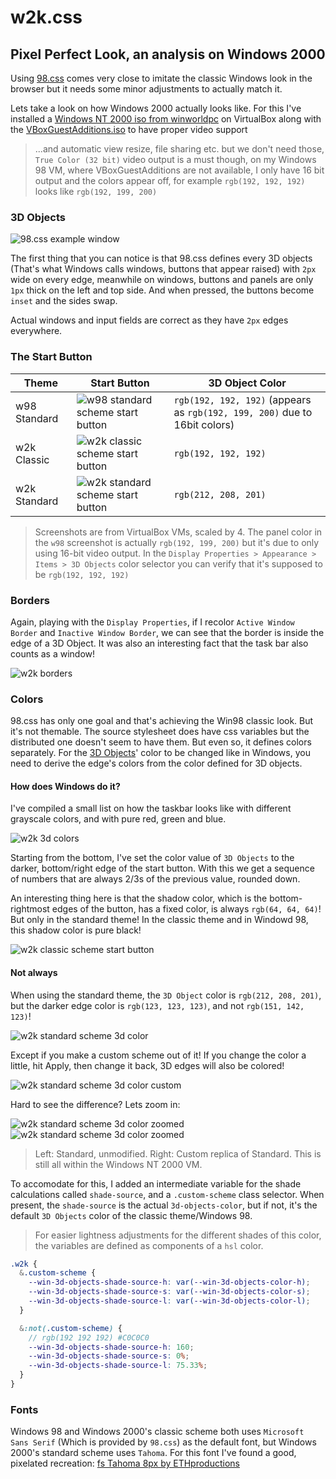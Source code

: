 # w2k.css

## Pixel Perfect Look, an analysis on Windows 2000

Using [98.css](https://jdan.github.io/98.css/) comes very close to imitate the
classic Windows look in the browser but it needs some minor adjustments to
actually match it.

Lets take a look on how Windows 2000 actually looks like. For this I've
installed a
[Windows NT 2000 iso from winworldpc](https://winworldpc.com/product/windows-nt-2000/final)
on VirtualBox along with the
[VBoxGuestAdditions.iso](https://www.virtualbox.org/manual/ch04.html) to have
proper video support

> ...and automatic view resize, file sharing etc. but we don't need those,
> `True Color (32 bit)` video output is a must though, on my Windows 98 VM,
> where VBoxGuestAdditions are not available, I only have 16 bit output and the
> colors appear off, for example `rgb(192, 192, 192)` looks like
> `rgb(192, 199, 200)`

### 3D Objects

![98.css example window](./reference/98css-example.png)

The first thing that you can notice is that 98.css defines every 3D objects
(That's what Windows calls windows, buttons that appear raised) with `2px` wide
on every edge, meanwhile on windows, buttons and panels are only `1px` thick on
the left and top side. And when pressed, the buttons become `inset` and the
sides swap.

Actual windows and input fields are correct as they have `2px` edges everywhere.

### The Start Button

| Theme        | Start Button                                                                          | 3D Object Color                                                            |
| ------------ | ------------------------------------------------------------------------------------- | -------------------------------------------------------------------------- |
| w98 Standard | ![w98 standard scheme start button](./reference/w98-standard-scheme-start-button.png) | `rgb(192, 192, 192)` (appears as `rgb(192, 199, 200)` due to 16bit colors) |
| w2k Classic  | ![w2k classic scheme start button](./reference/w2k-classic-scheme-start-button.png)   | `rgb(192, 192, 192)`                                                       |
| w2k Standard | ![w2k standard scheme start button](./reference/w2k-standard-scheme-start-button.png) | `rgb(212, 208, 201)`                                                       |

> Screenshots are from VirtualBox VMs, scaled by 4. The panel color in the `w98`
> screenshot is actually `rgb(192, 199, 200)` but it's due to only using 16-bit
> video output. In the `Display Properties > Appearance > Items > 3D Objects`
> color selector you can verify that it's supposed to be `rgb(192, 192, 192)`

### Borders

Again, playing with the `Display Properties`, if I recolor
`Active Window Border` and `Inactive Window Border`, we can see that the border
is inside the edge of a 3D Object. It was also an interesting fact that the task
bar also counts as a window!

![w2k borders](./reference/w2k-border-color.png)

### Colors

98.css has only one goal and that's achieving the Win98 classic look. But it's
not themable. The source stylesheet does have css variables but the distributed
one doesn't seem to have them. But even so, it defines colors separately. For
the [3D Objects](#3d-objects)' color to be changed like in Windows, you need to
derive the edge's colors from the color defined for 3D objects.

#### How does Windows do it?

I've compiled a small list on how the taskbar looks like with different
grayscale colors, and with pure red, green and blue.

![w2k 3d colors](./reference/w2k-3d-colors.png)

Starting from the bottom, I've set the color value of `3D Objects` to the
darker, bottom/right edge of the start button. With this we get a sequence of
numbers that are always 2/3s of the previous value, rounded down.

An interesting thing here is that the shadow color, which is the
bottom-rightmost edges of the button, has a fixed color, is always
`rgb(64, 64, 64)`! But only in the standard theme! In the classic theme and in
Windowd 98, this shadow color is pure black!

![w2k classic scheme start button](./reference/w2k-classic-scheme-start-button.png)

#### Not always

When using the standard theme, the `3D Object` color is `rgb(212, 208, 201)`,
but the darker edge color is `rgb(123, 123, 123)`, and not `rgb(151, 142, 123)`!

![w2k standard scheme 3d color](./reference/w2k-standard-scheme-3d-color.png)

Except if you make a custom scheme out of it! If you change the color a little,
hit Apply, then change it back, 3D edges will also be colored!

![w2k standard scheme 3d color custom](./reference/w2k-standard-scheme-3d-color-custom.png)

Hard to see the difference? Lets zoom in:

![w2k standard scheme 3d color zoomed](./reference/w2k-standard-scheme-3d-color-zoomed.png)
![w2k standard scheme 3d color zoomed](./reference/w2k-standard-scheme-3d-color-custom-zoomed.png)

> Left: Standard, unmodified. Right: Custom replica of Standard. This is still
> all within the Windows NT 2000 VM.

To accomodate for this, I added an intermediate variable for the shade
calculations called `shade-source`, and a `.custom-scheme` class selector. When
present, the `shade-source` is the actual `3d-objects-color`, but if not, it's
the default `3D Objects` color of the classic theme/Windows 98.

> For easier lightness adjustments for the different shades of this color, the
> variables are defined as components of a `hsl` color.

```scss
.w2k {
  &.custom-scheme {
    --win-3d-objects-shade-source-h: var(--win-3d-objects-color-h);
    --win-3d-objects-shade-source-s: var(--win-3d-objects-color-s);
    --win-3d-objects-shade-source-l: var(--win-3d-objects-color-l);
  }

  &:not(.custom-scheme) {
    // rgb(192 192 192) #C0C0C0
    --win-3d-objects-shade-source-h: 160;
    --win-3d-objects-shade-source-s: 0%;
    --win-3d-objects-shade-source-l: 75.33%;
  }
}
```

### Fonts

Windows 98 and Windows 2000's classic scheme both uses `Microsoft Sans Serif`
(Which is provided by `98.css`) as the default font, but Windows 2000's standard
scheme uses `Tahoma`. For this font I've found a good, pixelated recreation:
[fs Tahoma 8px by ETHproductions](https://fontstruct.com/fontstructions/show/735108)
